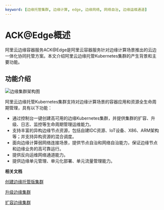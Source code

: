 ```yaml
---
keyword: [边缘托管集群, 边缘计算, edge, 边缘网络, 网络自治, 边缘运维通道]
---
```


# ACK@Edge概述

阿里云边缘容器服务ACK@Edge是阿里云容器服务针对边缘计算场景推出的云边一体化协同托管方案。本文介绍阿里云边缘托管Kubernetes集群的产生背景和主要功能。

## 功能介绍

![边缘集群架构图](https://static-aliyun-doc.oss-accelerate.aliyuncs.com/assets/img/zh-CN/7325449951/p99748.png)

阿里云边缘托管Kubernetes集群支持对边缘计算场景的容器应用和资源全生命周期管理，具有以下功能：

-   通过控制台一键创建高可用的边缘Kubernetes集群，并提供集群的扩容、升级、日志、监控等生命周期管理运维能力。
-   支持丰富的异构边缘节点资源，包括自建IDC资源、IoT设备、X86、ARM架构等；并支持异构资源的混合调度。
-   面向边缘计算弱网络连接场景，提供节点自治和网络自治能力，保证边缘节点和边缘业务的高可靠运行。
-   提供反向运维网络通道能力。
-   提供边缘单元管理、单元化部署、单元流量管理能力。

**相关文档**  


[创建边缘托管版集群](/intl.zh-CN/边缘容器服务ACK@Edge用户指南/边缘托管集群管理/创建边缘托管版集群.md)

[升级边缘集群](/intl.zh-CN/边缘容器服务ACK@Edge用户指南/边缘托管集群管理/升级边缘集群.md)

[扩容边缘集群](/intl.zh-CN/边缘容器服务ACK@Edge用户指南/边缘托管集群管理/扩容边缘集群.md)

